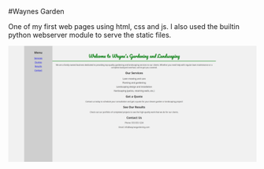 #Waynes Garden

One of my first web pages using html, css and js. I also used the builtin python
webserver module to serve the static files.

![landing page](https://github.com/EamonGoldsmith/waynesgarden/blob/main/img/waynes_web.png?raw=true)
